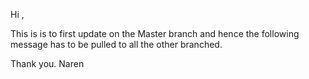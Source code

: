 Hi ,

This is is to first update on the Master branch and hence the following message has to be pulled to all the other branched.

Thank you.
Naren

